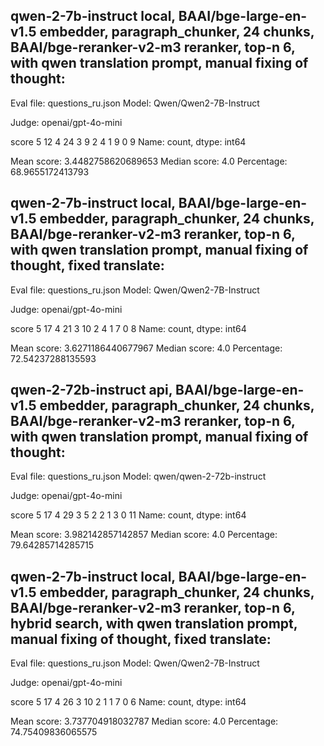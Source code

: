 ## qwen-2-7b-instruct local, BAAI/bge-large-en-v1.5 embedder, paragraph_chunker, 24 chunks, BAAI/bge-reranker-v2-m3 reranker, top-n 6, with qwen translation prompt, manual fixing of thought:

Eval file: questions_ru.json
Model: Qwen/Qwen2-7B-Instruct

Judge: openai/gpt-4o-mini

score
5    12
4    24
3     9
2     4
1     9
0     9
Name: count, dtype: int64

Mean score: 3.4482758620689653
Median score: 4.0
Percentage: 68.9655172413793


## qwen-2-7b-instruct local, BAAI/bge-large-en-v1.5 embedder, paragraph_chunker, 24 chunks, BAAI/bge-reranker-v2-m3 reranker, top-n 6, with qwen translation prompt, manual fixing of thought, fixed translate:

Eval file: questions_ru.json
Model: Qwen/Qwen2-7B-Instruct

Judge: openai/gpt-4o-mini

score
5    17
4    21
3    10
2     4
1     7
0     8
Name: count, dtype: int64

Mean score: 3.6271186440677967
Median score: 4.0
Percentage: 72.54237288135593


## qwen-2-72b-instruct api, BAAI/bge-large-en-v1.5 embedder, paragraph_chunker, 24 chunks, BAAI/bge-reranker-v2-m3 reranker, top-n 6, with qwen translation prompt, manual fixing of thought:

Eval file: questions_ru.json
Model: qwen/qwen-2-72b-instruct

Judge: openai/gpt-4o-mini

score
5    17
4    29
3     5
2     2
1     3
0    11
Name: count, dtype: int64

Mean score: 3.982142857142857
Median score: 4.0
Percentage: 79.64285714285715


## qwen-2-7b-instruct local, BAAI/bge-large-en-v1.5 embedder, paragraph_chunker, 24 chunks, BAAI/bge-reranker-v2-m3 reranker, top-n 6, hybrid search, with qwen translation prompt, manual fixing of thought, fixed translate:

Eval file: questions_ru.json
Model: Qwen/Qwen2-7B-Instruct

Judge: openai/gpt-4o-mini

score
5    17
4    26
3    10
2     1
1     7
0     6
Name: count, dtype: int64

Mean score: 3.737704918032787
Median score: 4.0
Percentage: 74.75409836065575

